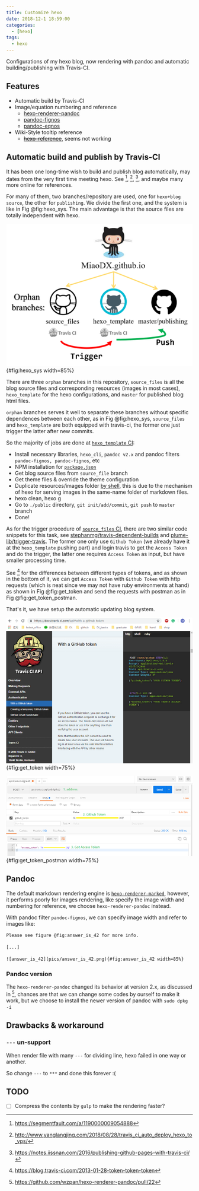 ```yaml
---
title: Customize hexo
date: 2018-12-1 18:59:00
categories:
  - [hexo]
tags:
  - hexo
---
```


Configurations of my hexo blog, now rendering with pandoc and automatic building/publishing with Travis-CI.

<!-- more -->

## Features

* Automatic build by Travis-CI
* Image/equation numbering and reference
    - [hexo-renderer-pandoc](https://github.com/wzpan/hexo-renderer-pandoc)
    - [pandoc-fignos](https://github.com/tomduck/pandoc-fignos)
    - [pandoc-eqnos](https://github.com/tomduck/pandoc-eqnos)
* Wiki-Style tooltip reference
    - ~~[hexo-reference](https://github.com/kchen0x/hexo-reference)~~, seems not working

## Automatic build and publish by Travis-CI

It has been one long-time wish to build and publish blog automatically, may dates from the very first time meeting hexo. See [^ci_1], [^ci_2], [^ci_3], and maybe many more online for references.

[^ci_1]: https://segmentfault.com/a/1190000009054888
[^ci_2]: http://www.yanglangjing.com/2018/08/28/travis_ci_auto_deploy_hexo_to_vps/
[^ci_3]: https://notes.iissnan.com/2016/publishing-github-pages-with-travis-ci/

For many of them, two branches/repository are used, one for `hexo+blog source`, the other for `publishing`. We divide the first one, and the system is like in Fig @fig:hexo_sys. The main advantage is that the source files are totally independent with hexo.

![The three-part hexo blogging system](pics/hexo_sys.png){#fig:hexo_sys width=85%}

There are three `orphan` branches in this repository, `source_files` is all the blog source files and corresponding resources (images in most cases), `hexo_template` for the hexo configurations, and `master` for published blog html files.

`orphan` branches serves it well to separate these branches without specific dependences between each other, as in Fig @fig:hexo_sys, `source_files` and `hexo_template` are both equipped with travis-ci, the former one just trigger the latter after new commits.

So the majority of jobs are done at [`hexo_template` CI](https://github.com/MiaoDX/MiaoDX.github.io/blob/hexo_template/.travis.yml):

* Install necessary libraries, `hexo_cli`, `pandoc v2.x` and pandoc filters `pandoc-fignos, pandoc-fignos`, etc
* NPM installation for [`package.json`](https://github.com/MiaoDX/MiaoDX.github.io/blob/hexo_template/package.json)
* Get blog source files from `source_file` branch
* Get theme files & override the theme configuration
* Duplicate resources/images folder [by shell](https://github.com/MiaoDX/MiaoDX.github.io/blob/hexo_template/move_ims.sh), this is due to the mechanism of hexo for serving images in the same-name folder of markdown files.
* hexo clean, hexo g
* Go to `./public` directory, `git init/add/commit`, `git push` to `master` branch
* Done!

As for the trigger procedure of [`source_files` CI](https://github.com/MiaoDX/MiaoDX.github.io/blob/source_files/.travis.yml), there are two similar code snippets for this task, see [stephanmg/travis-dependent-builds](https://github.com/stephanmg/travis-dependent-builds) and [plume-lib/trigger-travis](https://github.com/plume-lib/trigger-travis). The former one only use `Github Token` (we already have it at the `hexo_template` pushing part) and login travis to get the `Access Token` and do the trigger, the latter one requires `Access Token` as input, but have smaller processing time.

See [^tokens] for the differences between different types of tokens, and as shown in the bottom of it, we can get `Access Token` with `Github Token` with http requests (which is neat since we may not have ruby environments at hand) as shown in Fig @fig:get_token and send the requests with postman as in Fig @fig:get_token_postman.

That's it, we have setup the automatic updating blog system.

![Get Access Token with Github Token](pics/token_1.png){#fig:get_token width=75%}

![Get Access Token with Github Token](pics/token_2.png){#fig:get_token_postman width=75%}

[^tokens]: https://blog.travis-ci.com/2013-01-28-token-token-token

## Pandoc

The default markdown rendering engine is [`hexo-renderer-marked`](https://github.com/hexojs/hexo-renderer-marked), however, it performs poorly for images rendering, like specify the image width and numbering for reference, we choose `hexo-renderer-pandoc` instead.

With pandoc filter `pandoc-fignos`, we can specify image width and refer to images like:

``` vi
Please see figure @fig:answer_is_42 for more info.

[...]

![answer_is_42](pics/answer_is_42.png){#fig:answer_is_42 width=85%}
```

### Pandoc version

The `hexo-renderer-pandoc` changed its behavior at version 2.x, as discussed in [^hexo_pandoc], chances are that we can change some codes by ourself to make it work, but we choose to install the newer version of pandoc with `sudo dpkg -i`

[^hexo_pandoc]: https://github.com/wzpan/hexo-renderer-pandoc/pull/22


## Drawbacks & workaround

### `---` un-support

When render file with many `---` for dividing line, hexo failed in one way or another.

So change `---` to `***` and done this forever :(

## TODO

- [ ] Compress the contents by `gulp` to make the rendering faster?